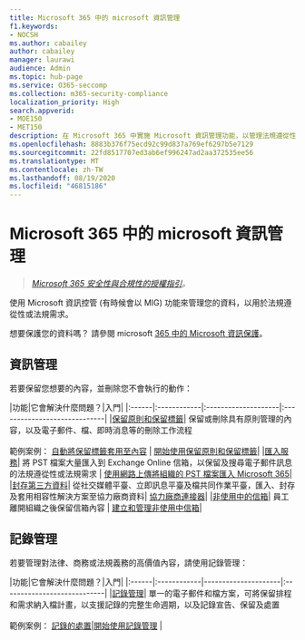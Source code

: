 ```yaml
---
title: Microsoft 365 中的 microsoft 資訊管理
f1.keywords:
- NOCSH
ms.author: cabailey
author: cabailey
manager: laurawi
audience: Admin
ms.topic: hub-page
ms.service: O365-seccomp
ms.collection: m365-security-compliance
localization_priority: High
search.appverid:
- MOE150
- MET150
description: 在 Microsoft 365 中實施 Microsoft 資訊管理功能，以管理法規遵從性或法規需求的資料。
ms.openlocfilehash: 8883b376f75ecd92c99d837a769ef6297b5e7129
ms.sourcegitcommit: 22fd8517707ed3ab6ef996247ad2aa372535ee56
ms.translationtype: MT
ms.contentlocale: zh-TW
ms.lasthandoff: 08/19/2020
ms.locfileid: "46815186"
---
```

# <a name="microsoft-information-governance-in-microsoft-365"></a>Microsoft 365 中的 microsoft 資訊管理

>*[Microsoft 365 安全性與合規性的授權指引](https://aka.ms/ComplianceSD)。*

使用 Microsoft 資訊控管 (有時候會以 MIG) 功能來管理您的資料，以用於法規遵從性或法規需求。

想要保護您的資料嗎？ 請參閱 microsoft [365 中的 Microsoft 資訊保護](protect-information.md)。

## <a name="information-governance"></a>資訊管理

若要保留您想要的內容，並刪除您不會執行的動作：
 
|功能|它會解決什麼問題？|入門|
|:------|:------------|:--------------------|:-----------------------------|
|[保留原則和保留標籤](retention.md)| 保留或刪除具有原則管理的內容，以及電子郵件、檔、即時消息等的刪除工作流程 <br /><br />範例案例： [自動將保留標籤套用至內容](apply-retention-labels-automatically.md) | [開始使用保留原則和保留標籤](get-started-with-retention.md)|
|[匯入服務](importing-pst-files-to-office-365.md)| 將 PST 檔案大量匯入到 Exchange Online 信箱，以保留及搜尋電子郵件訊息的法規遵從性或法規需求 | [使用網路上傳將組織的 PST 檔案匯入 Microsoft 365](use-network-upload-to-import-pst-files.md)|
|[封存第三方資料](archiving-third-party-data.md)| 從社交媒體平臺、立即訊息平臺及檔共同作業平臺，匯入、封存及套用相容性解決方案至協力廠商資料| [協力廠商連接器](archiving-third-party-data.md#third-party-data-connectors)|
|[非使用中的信箱](inactive-mailboxes-in-office-365.md)| 員工離開組織之後保留信箱內容 | [建立和管理非使用中信箱](create-and-manage-inactive-mailboxes.md)|

## <a name="records-management"></a>記錄管理

若要管理對法律、商務或法規義務的高價值內容，請使用記錄管理：

|功能|它會解決什麼問題？|入門|
|:------|:------------|---------------------|:----------------------------|
|[記錄管理](records-management.md)| 單一的電子郵件和檔方案，可將保留排程和需求納入檔計畫，以支援記錄的完整生命週期，以及記錄宣告、保留及處置 <br /><br />範例案例： [記錄的處置](disposition.md#disposition-of-records)|[開始使用記錄管理](get-started-with-records-management.md) |


